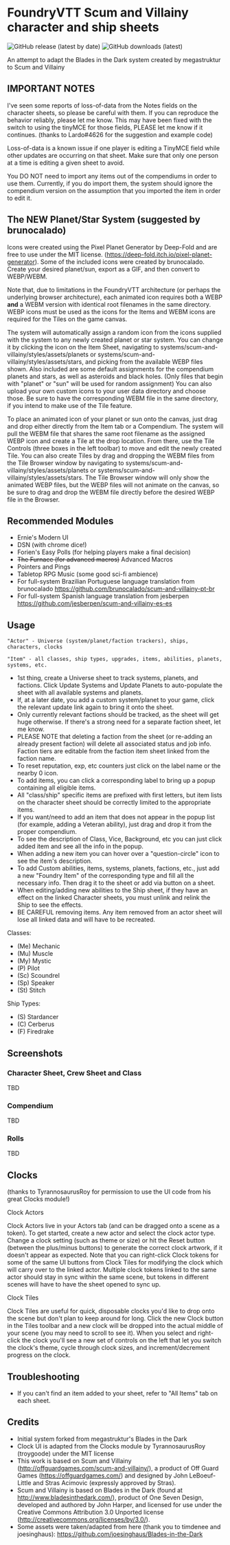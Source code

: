 # FoundryVTT Scum and Villainy character and ship sheets
<p>
  <img alt="GitHub release (latest by date)" src="https://img.shields.io/github/v/release/drewg13/foundryvtt-scum-and-villainy">
  <img alt="GitHub downloads (latest)" src="https://img.shields.io/github/downloads/drewg13/foundryvtt-scum-and-villainy/latest/system.zip">
</p>

An attempt to adapt the Blades in the Dark system created by megastruktur to Scum and Villainy

## IMPORTANT NOTES

I've seen some reports of loss-of-data from the Notes fields on the character sheets, so please be careful with them.  If you can reproduce the behavior reliably, please let me know. This may have been fixed with the switch to using the tinyMCE for those fields, PLEASE let me know if it continues. (thanks to Lardo#4626 for the suggestion and example code)

Loss-of-data is a known issue if one player is editing a TinyMCE field while other updates are occurring on that sheet.  Make sure that only one person at a time is editing a given sheet to avoid.

You DO NOT need to import any items out of the compendiums in order to use them.  Currently, if you do import them, the system should ignore the compendium version on the assumption that you imported the item in order to edit it.

## The NEW Planet/Star System (suggested by brunocalado)

Icons were created using the Pixel Planet Generator by Deep-Fold and are free to use under the MIT license.  (https://deep-fold.itch.io/pixel-planet-generator).  Some of the included icons were created by brunocalado.  Create your desired planet/sun, export as a GIF, and then convert to WEBP/WEBM.

Note that, due to limitations in the FoundryVTT architecture (or perhaps the underlying browser architecture), each animated icon requires both a WEBP **and** a WEBM version with identical root filenames in the same directory.  WEBP icons must be used as the icons for the Items and WEBM icons are required for the Tiles on the game canvas.

The system will automatically assign a random icon from the icons supplied with the system to any newly created planet or star system.  You can change it by clicking the icon on the Item Sheet, navigating to systems/scum-and-villainy/styles/assets/planets or systems/scum-and-villainy/styles/assets/stars, and picking from the available WEBP files shown.  Also included are some default assignments for the compendium planets and stars, as well as asteroids and black holes.  (Only files that begin with "planet" or "sun" will be used for random assignment)  You can also upload your own custom icons to your user data directory and choose those.  Be sure to have the corresponding WEBM file in the same directory, if you intend to make use of the Tile feature.

To place an animated icon of your planet or sun onto the canvas, just drag and drop either directly from the Item tab or a Compendium.  The system will pull the WEBM file that shares the same root filename as the assigned WEBP icon and create a Tile at the drop location.  From there, use the Tile Controls (three boxes in the left toolbar) to move and edit the newly created Tile.  You can also create Tiles by drag and dropping the WEBM files from the Tile Browser window by navigating to systems/scum-and-villainy/styles/assets/planets or systems/scum-and-villainy/styles/assets/stars.  The Tile Browser window will only show the animated WEBP files, but the WEBP files will not animate on the canvas, so be sure to drag and drop the WEBM file directly before the desired WEBP file in the Browser.

## Recommended Modules

- Ernie's Modern UI
- DSN (with chrome dice!)
- Forien's Easy Polls (for helping players make a final decision)
- ~~The Furnace (for advanced macros)~~  Advanced Macros
- Pointers and Pings
- Tabletop RPG Music (some good sci-fi ambience)
- For full-system Brazilian Portuguese language translation from brunocalado
  https://github.com/brunocalado/scum-and-villainy-pt-br
- For full-system Spanish language translation from jesberpen
  https://github.com/jesberpen/scum-and-villainy-es-es
  


## Usage
`"Actor" - Universe (system/planet/faction trackers), ships, characters, clocks`

`"Item" - all classes, ship types, upgrades, items, abilities, planets, systems, etc.`

- 1st thing, create a Universe sheet to track systems, planets, and factions.  Click Update Systems and Update Planets to auto-populate the sheet with all available systems and planets.
- If, at a later date, you add a custom system/planet to your game, click the relevant update link again to bring it onto the sheet.
- Only currently relevant factions should be tracked, as the sheet will get huge otherwise.  If there's a strong need for a separate faction sheet, let me know.
- PLEASE NOTE that deleting a faction from the sheet (or re-adding an already present faction) will delete all associated status and job info.  Faction tiers are editable from the faction item sheet linked from the faction name.
- To reset reputation, exp, etc counters just click on the label name or the nearby 0 icon.
- To add items, you can click a corresponding label to bring up a popup containing all eligible items.
- All "class/ship" specific items are prefixed with first letters, but item lists on the character sheet should be correctly limited to the appropriate items.
- If you want/need to add an item that does not appear in the popup list (for example, adding a Veteran ability), just drag and drop it from the proper compendium.
- To see the description of Class, Vice, Background, etc you can just click added item and see all the info in the popup.
- When adding a new item you can hover over a "question-circle" icon to see the item's description.
- To add Custom abilities, items, systems, planets, factions, etc.,  just add a new "Foundry Item" of the corresponding type and fill all the necessary info. Then drag it to the sheet or add via button on a sheet.
- When editing/adding new abilities to the Ship sheet, if they have an effect on the linked Character sheets, you must unlink and relink the Ship to see the effects.
- BE CAREFUL removing items.  Any item removed from an actor sheet will lose all linked data and will have to be recreated.

Classes:
- (Me)  Mechanic
- (Mu)  Muscle
- (My)  Mystic
- (P)   Pilot
- (Sc)  Scoundrel
- (Sp)  Speaker
- (St)  Stitch

Ship Types:
- (S)  Stardancer
- (C)  Cerberus
- (F)  Firedrake


## Screenshots

### Character Sheet, Crew Sheet and Class
TBD

### Compendium
TBD

### Rolls
TBD

## Clocks 
(thanks to TyrannosaurusRoy for permission to use the UI code from his great Clocks module!)

Clock Actors

Clock Actors live in your Actors tab (and can be dragged onto a scene as a token). To get started, create a new actor and select the clock actor type. Change a clock setting (such as theme or size) or hit the Reset button (between the plus/minus buttons) to generate the correct clock artwork, if it doesn't appear as expected.  Note that you can right-click Clock tokens for some of the same UI buttons from Clock Tiles for modifying the clock which will carry over to the linked actor.  Multiple clock tokens linked to the same actor should stay in sync within the same scene, but tokens in different scenes will have to have the sheet opened to sync up.

Clock Tiles

Clock Tiles are useful for quick, disposable clocks you'd like to drop onto the scene but don't plan to keep around for long. Click the new Clock button in the Tiles toolbar and a new clock will be dropped into the actual middle of your scene (you may need to scroll to see it). When you select and right-click the clock you'll see a new set of controls on the left that let you switch the clock's theme, cycle through clock sizes, and increment/decrement progress on the clock.

## Troubleshooting
- If you can't find an item added to your sheet, refer to "All Items" tab on each sheet.

## Credits
- Initial system forked from megastruktur's Blades in the Dark
- Clock UI is adapted from the Clocks module by TyrannosaurusRoy (troygoode) under the MIT license
- This work is based on Scum and Villainy (http://offguardgames.com/scum-and-villainy/), a product of Off Guard Games (https://offguardgames.com/) and designed by John LeBoeuf-Little and Stras Acimovic (expressly approved by Stras).
- Scum and Villainy is based on Blades in the Dark (found at http://www.bladesinthedark.com/), product of One Seven Design, developed and authored by John Harper, and licensed for use under the Creative Commons Attribution 3.0 Unported license (http://creativecommons.org/licenses/by/3.0/).
- Some assets were taken/adapted from here (thank you to timdenee and joesinghaus): https://github.com/joesinghaus/Blades-in-the-Dark


